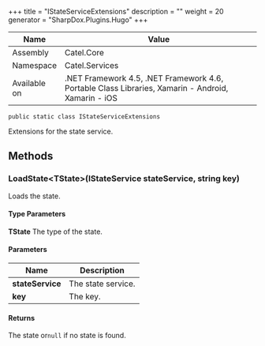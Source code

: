 

+++
title = "IStateServiceExtensions" 
description = ""
weight = 20
generator = "SharpDox.Plugins.Hugo"
+++

Name|Value
---|---
Assembly|Catel.Core
Namespace|Catel.Services
Available on|.NET Framework 4.5, .NET Framework 4.6, Portable Class Libraries, Xamarin - Android, Xamarin - iOS

```
public static class IStateServiceExtensions
```

Extensions for the state service.

## Methods

### LoadState&lt;TState&gt;(IStateService stateService, string key)

Loads the state.

#### Type Parameters

**TState**
The type of the state.

#### Parameters

Name|Description
---|---
**stateService**|The state service.
**key**|The key.

#### Returns

The state or`null` if no state is found.

